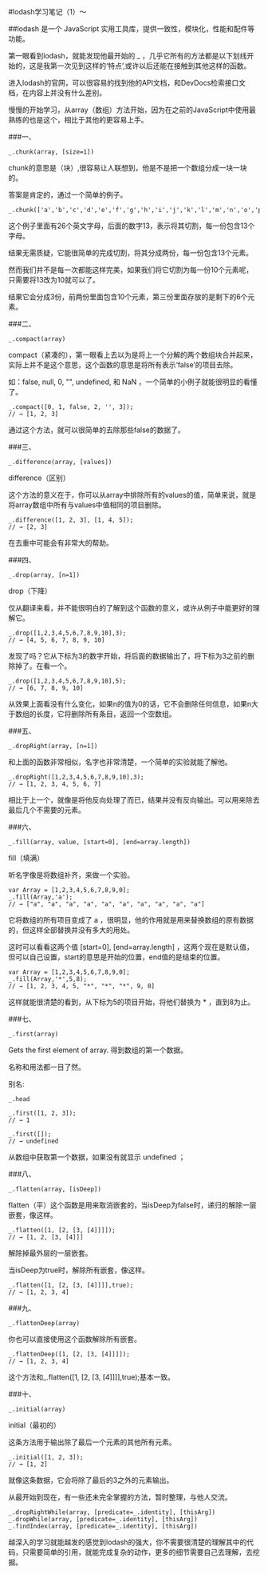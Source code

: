 #lodash学习笔记（1）～

##lodash 是一个 JavaScript 实用工具库，提供一致性，模块化，性能和配件等功能。

第一眼看到lodash，就能发现他最开始的 _ ，几乎它所有的方法都是以下划线开始的，这是我第一次见到这样的‘特点’,或许以后还能在接触到其他这样的函数。

进入lodash的官网，可以很容易的找到他的API文档，和DevDocs检索接口文档，在内容上并没有什么差别。

慢慢的开始学习，从array（数组）方法开始，因为在之前的JavaScript中使用最熟练的也是这个，相比于其他的更容易上手。

###一、

```
_.chunk(array, [size=1])
```

chunk的意思是（块）,很容易让人联想到，他是不是把一个数组分成一块一块的。

答案是肯定的，通过一个简单的例子。

```
_.chunk(['a','b','c','d','e','f','g','h','i','j','k','l','m','n','o','p','q','r','s','t','u','v','w','x','y','z'],13);
```

这个例子里面有26个英文字母，后面的数字13，表示将其切割，每一份包含13个字母。

结果无需质疑，它能很简单的完成切割，将其分成两份，每一份包含13个元素。

然而我们并不是每一次都能这样完美，如果我们将它切割为每一份10个元素呢，只需要将13改为10就可以了。

结果它会分成3份，前两份里面包含10个元素，第三份里面存放的是剩下的6个元素。

###二、

```
_.compact(array)
```

compact（紧凑的），第一眼看上去以为是将上一个分解的两个数组块合并起来，实际上并不是这个意思，这个函数的意思是将所有表示‘false’的项目去除。

如：false, null, 0, "", undefined, 和 NaN ，一个简单的小例子就能很明显的看懂了。

```
_.compact([0, 1, false, 2, '', 3]);
// → [1, 2, 3]
```

通过这个方法，就可以很简单的去除那些false的数据了。

###三、

```
_.difference(array, [values])
```

difference（区别）

这个方法的意义在于，你可以从array中排除所有的values的值，简单来说，就是将array数组中所有与values中值相同的项目删除。

```
_.difference([1, 2, 3], [1, 4, 5]);
// → [2, 3]
```

在去重中可能会有非常大的帮助。

###四、

```
_.drop(array, [n=1])
```

drop（下降）

仅从翻译来看，并不能很明白的了解到这个函数的意义，或许从例子中能更好的理解它。

```
_.drop([1,2,3,4,5,6,7,8,9,10],3);
// → [4, 5, 6, 7, 8, 9, 10]
```

发现了吗？它从下标为3的数字开始，将后面的数据输出了，将下标为3之前的删除掉了。在看一个。

```
_.drop([1,2,3,4,5,6,7,8,9,10],5);
// → [6, 7, 8, 9, 10]
```

从效果上面看没有什么变化，如果n的值为0的话，它不会删除任何信息，如果n大于数组的长度，它将删除所有条目，返回一个空数组。

###五、

```
_.dropRight(array, [n=1])
```

和上面的函数非常相似，名字也非常清楚，一个简单的实验就能了解他。

```
_.dropRight([1,2,3,4,5,6,7,8,9,10],3);
// → [1, 2, 3, 4, 5, 6, 7]
```

相比于上一个，就像是将他反向处理了而已，结果并没有反向输出。可以用来除去最后几个不需要的元素。

###六、

```
_.fill(array, value, [start=0], [end=array.length])
```

fill（填满）

听名字像是将数组补齐，来做一个实验。

```
var Array = [1,2,3,4,5,6,7,8,9,0];
_.fill(Array,'a');
// → ["a", "a", "a", "a", "a", "a", "a", "a", "a", "a"]
```

它将数组的所有项目变成了 a ，很明显，他的作用就是用来替换数组的原有数据的，但这样全部替换并没有多大的用处。

这时可以看看这两个值 [start=0], [end=array.length] ，这两个现在是默认值，但可以自己设置，start的意思是开始的位置，end值的是结束的位置。

```
var Array = [1,2,3,4,5,6,7,8,9,0];
_.fill(Array,'*',5,8);
// → [1, 2, 3, 4, 5, "*", "*", "*", 9, 0]
```

这样就能很清楚的看到，从下标为5的项目开始，将他们替换为 * ，直到8为止。

###七、

```
_.first(array)
```

Gets the first element of array. 得到数组的第一个数据。

名称和用法都一目了然。

别名:

```
_.head
```

```
_.first([1, 2, 3]);
// → 1

_.first([]);
// → undefined
```

从数组中获取第一个数据，如果没有就显示 undefined ；

###八、

```
_.flatten(array, [isDeep])
```

flatten（平）这个函数是用来取消嵌套的，当isDeep为false时，递归的解除一层嵌套，像这样。

```
_.flatten([1, [2, [3, [4]]]]);
// → [1, 2, [3, [4]]]
```

解除掉最外层的一层嵌套。

当isDeep为true时，解除所有嵌套，像这样。

```
_.flatten([1, [2, [3, [4]]]],true);
// → [1, 2, 3, 4]
```

###九、

```
_.flattenDeep(array)
```

你也可以直接使用这个函数解除所有嵌套。

```
_.flattenDeep([1, [2, [3, [4]]]]);
// → [1, 2, 3, 4]
```

这个方法和_.flatten([1, [2, [3, [4]]]],true);基本一致。

###十、

```
_.initial(array)
```

initial（最初的）

这条方法用于输出除了最后一个元素的其他所有元素。

```
_.initial([1, 2, 3]);
// → [1, 2]
```

就像这条数据，它会将除了最后的3之外的元素输出。

从最开始到现在，有一些还未完全掌握的方法，暂时整理，与他人交流。

```
_.dropRightWhile(array, [predicate=_.identity], [thisArg])
_.dropWhile(array, [predicate=_.identity], [thisArg])
_.findIndex(array, [predicate=_.identity], [thisArg])
```

越深入的学习就能越发的感觉到lodash的强大，你不需要很清楚的理解其中的代码，只需要简单的引用，就能完成复杂的动作，更多的细节需要自己去理解，去挖掘。

